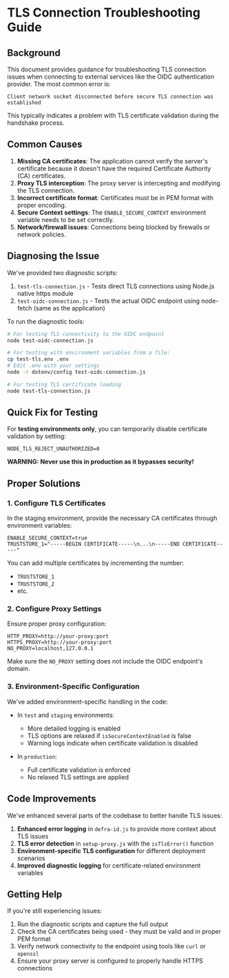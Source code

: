 # TLS Connection Troubleshooting Guide

## Background

This document provides guidance for troubleshooting TLS connection issues when connecting to external services like the OIDC authentication provider. The most common error is:

```
Client network socket disconnected before secure TLS connection was established
```

This typically indicates a problem with TLS certificate validation during the handshake process.

## Common Causes

1. **Missing CA certificates**: The application cannot verify the server's certificate because it doesn't have the required Certificate Authority (CA) certificates.
2. **Proxy TLS interception**: The proxy server is intercepting and modifying the TLS connection.
3. **Incorrect certificate format**: Certificates must be in PEM format with proper encoding.
4. **Secure Context settings**: The `ENABLE_SECURE_CONTEXT` environment variable needs to be set correctly.
5. **Network/firewall issues**: Connections being blocked by firewalls or network policies.

## Diagnosing the Issue

We've provided two diagnostic scripts:

1. `test-tls-connection.js` - Tests direct TLS connections using Node.js native https module
2. `test-oidc-connection.js` - Tests the actual OIDC endpoint using node-fetch (same as the application)

To run the diagnostic tools:

```bash
# For testing TLS connectivity to the OIDC endpoint
node test-oidc-connection.js

# For testing with environment variables from a file:
cp test-tls.env .env
# Edit .env with your settings
node -r dotenv/config test-oidc-connection.js

# For testing TLS certificate loading
node test-tls-connection.js
```

## Quick Fix for Testing

For **testing environments only**, you can temporarily disable certificate validation by setting:

```
NODE_TLS_REJECT_UNAUTHORIZED=0
```

**WARNING: Never use this in production as it bypasses security!**

## Proper Solutions

### 1. Configure TLS Certificates

In the staging environment, provide the necessary CA certificates through environment variables:

```
ENABLE_SECURE_CONTEXT=true
TRUSTSTORE_1="-----BEGIN CERTIFICATE-----\n...\n-----END CERTIFICATE-----"
```

You can add multiple certificates by incrementing the number:

- `TRUSTSTORE_1`
- `TRUSTSTORE_2`
- etc.

### 2. Configure Proxy Settings

Ensure proper proxy configuration:

```
HTTP_PROXY=http://your-proxy:port
HTTPS_PROXY=http://your-proxy:port
NO_PROXY=localhost,127.0.0.1
```

Make sure the `NO_PROXY` setting does not include the OIDC endpoint's domain.

### 3. Environment-Specific Configuration

We've added environment-specific handling in the code:

- In `test` and `staging` environments:

  - More detailed logging is enabled
  - TLS options are relaxed if `isSecureContextEnabled` is false
  - Warning logs indicate when certificate validation is disabled

- In `production`:
  - Full certificate validation is enforced
  - No relaxed TLS settings are applied

## Code Improvements

We've enhanced several parts of the codebase to better handle TLS issues:

1. **Enhanced error logging** in `defra-id.js` to provide more context about TLS issues
2. **TLS error detection** in `setup-proxy.js` with the `isTlsError()` function
3. **Environment-specific TLS configuration** for different deployment scenarios
4. **Improved diagnostic logging** for certificate-related environment variables

## Getting Help

If you're still experiencing issues:

1. Run the diagnostic scripts and capture the full output
2. Check the CA certificates being used - they must be valid and in proper PEM format
3. Verify network connectivity to the endpoint using tools like `curl` or `openssl`
4. Ensure your proxy server is configured to properly handle HTTPS connections

